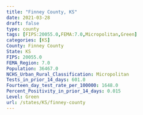 ```yaml
---
title: "Finney County, KS"
date: 2021-03-28
draft: false
type: county
tags: [FIPS:20055.0,FEMA:7.0,Micropolitan,Green]
categories: [KS]
County: Finney County
State: KS
FIPS: 20055.0
FEMA_Region: 7.0
Population: 36467.0
NCHS_Urban_Rural_Classification: Micropolitan
Tests_in_prior_14_days: 601.0
Fourteen_day_test_rate_per_100000: 1648.0
Percent_Positivity_in_prior_14_days: 0.015
Level: Green
url: /states/KS/finney-county
---
```



